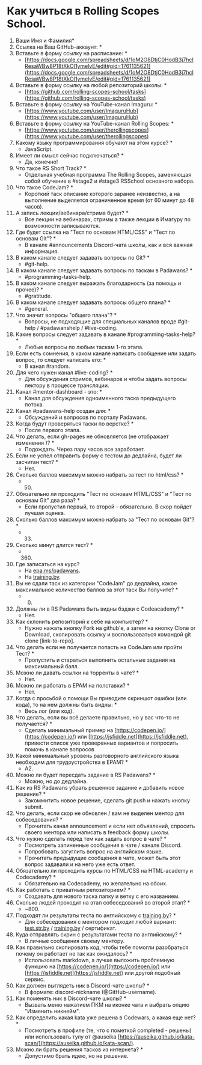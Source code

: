 # Как учиться в Rolling Scopes School.

1. Ваши Имя и Фамилия*
1. Ссылка на Ваш GitHub-аккаунт: *
1. Вставьте в форму ссылку на расписание: *
    + [https://docs.google.com/spreadsheets/d/1oM2O8DtjC0HodB3j7hcIResaWBw8P18tXkOl1ymelvE/edit#gid=1761135621](https://docs.google.com/spreadsheets/d/1oM2O8DtjC0HodB3j7hcIResaWBw8P18tXkOl1ymelvE/edit#gid=1761135621)
1. Вставьте в форму ссылку на любой репозиторий школы: *
    + [https://github.com/rolling-scopes-school/tasks](https://github.com/rolling-scopes-school/tasks)
1. Вставьте в форму ссылку на YouTube-канал Imaguru: *
    + [https://www.youtube.com/user/ImaguruHub](https://www.youtube.com/user/ImaguruHub)
1. Вставьте в форму ссылку на YouTube-канал Rolling Scopes: *
    + [https://www.youtube.com/user/therollingscopes](https://www.youtube.com/user/therollingscopes)
1. Какому языку программирования обучают на этом курсе? *
    + JavaScript.
1. Имеет ли смысл сейчас подключаться? *
    + Да, конечно!
1. Что такое RS Short Track? *
    + Отдельная учебная программа The Rolling Scopes, заменяющая собой обучение в #stage2 и #stage3 RSSchool основного набора.
1. Что такое CodeJam? *
    + Короткий таск описание которого заранее неизвестно, а на выполнение выделяется ограниченное время (от 60 минут до 48 часов).
1. А запись лекции/вебинара/стрима будет? *
    + Все лекции на вебинарах, стримы а также лекции в Имагуру по возможности записываются.
1. Где будет ссылка на "Тест по основам HTML/CSS" и "Тест по основам Git"? *
    + В канале #announcements Discord-чата школы, как и вся важная информация.
1. В каком канале следует задавать вопросы по Git? *
    + #git-help.
1. В каком канале следует задавать вопросы по таскам в Padawans? *
    + #programming-tasks-help.
1. В каком канале следует выражать благодарность (за помощь и прочее)? *
    + #gratitude.
1. В каком канале следует задавать вопросы общего плана? *
    + #general.
1. Что значит вопросы "общего плана"? *
    + Вопросы, не подходящие для специальных каналов вроде #git-help / #padawanshelp / #live-coding.
1. Какие вопросы следует задавать в канале #programming-tasks-help? *
    + Любые вопросы по любым таскам 1-го этапа.
1. Если есть сомнения, в каком канале написать сообщение или задать вопрос, то следует написать его: *
    + В канал #random.
1. Для чего нужен канал #live-coding? *
    + Для обсуждения стримов, вебинаров и чтобы задать вопросы лектору в процессе трансляции.
1. Канал #mentor-dashboard - это: *
    + Канал для обсуждения одноименного таска предыдущего потока.
1. Канал #padawans-help создан для: *
    + Обсуждений и вопросов по порталу Padawans.
1. Когда будут проверяться таски по верстке? *
    + После первого этапа.
1. Что делать, если gh-pages не обновляется (не отображает изменения )? *
    + Подождать. Через пару часов все заработает.
1. Если не успел отправить форму с тестом до дедлайна, будет ли засчитан тест? *
    + Нет.
1. Сколько баллов максимум можно набрать за тест по html/css? *
    + 50.
1. Обязательно ли проходить "Тест по основам HTML/CSS" и "Тест по основам Git" два раза? *
    + Если пропустил первый, то второй - обязательно. В скор пойдет лучшая оценка.
1. Сколько баллов максимум можно набрать за "Тест по основам Git"? *
    + 33.
1. Сколько минут длится тест? *
    + 360.
1. Где записаться на курс?
    + На [epa.ms/padawans](epa.ms/padawans).
    + На [training.by](training.by).
1. Вы не сдали таск из категории "CodeJam" до дедлайна, какое максимальное количество баллов за этот таск Вы получите? *
    + 0.
1. Должны ли в RS Padawans быть видны бэджи с Codeacademy? *
    + Нет.
1. Как склонить репозиторий к себе на компьютер? *
    + Нужно нажать кнопку Fork на github'e, а затем на кнопку Clone or Download, скопировать ссылку и воспользоваться командой git clone [link-to-repo].
1. Что делать если не получается попасть на CodeJam или пройти Тест? *
    + Пропустить и стараться выполнить остальные задания на максимальный балл.
1. Можно ли давать ссылки на торренты в чате? *
    + Нет.
1. Можно ли работать в EPAM на полставки? *
    + Нет.
1. Когда с просьбой о помощи Вы приводите скриншот ошибки (или кода), то на нем должны быть видны: *
    + Весь лог (или код).
1. Что делать, если вы всё делаете правильно, но у вас что-то не получается? *
    + Сделать минимальный пример на [https://codepen.io/](https://codepen.io/) или [https://jsfiddle.net](https://jsfiddle.net), привести список уже проверенных вариантов и попросить помочь в канале вопросов
1. Какой минимальный уровень разговорного английского языка необходим для трудоустройства в EPAM? *
    + A2.
1. Можно ли будет пересдать задание в RS Padawans? *
    + Можно, но до дедлайна.
1. Как из RS Padawans убрать решенное задание и добавить новое решение? *
    + Закоммитить новое решение, сделать git push и нажать кнопку submit.
1. Что делать, если скор не обновлен / вам не выделен ментор для собеседования? *
    + Прочитать канал announcement и если нет объявлений, спросить своего ментора или написать в feedback форму школы.
1. Что нужно сделать перед тем как задать вопрос в чате? *
    + Посмотреть запиненные сообщения в чате / канале Discord.
    + Попробовать загуглить вопрос на английском языке.
    + Прочитать предыдущие сообщения в чате, может быть этот вопрос задавали и на него уже есть ответ.
1. Обязательно ли проходить курсы по HTML/CSS на HTML-academy и Codecademy? *
    + Обязательно на Codecademy, но желательно на обоих.
1. Как работать с приватным репозиторием? *
    + Создавать для нового таска папку и ветку с его названием.
1. Сколько людей проходит на этап собеседований во второй этап? *
    + ~800.
1. Подходят ли результаты теста по английскому с [training.by](training.by)? *
    + Для собеседования с ментором подходит любой вариант: [test.str.by](test.str.by) / [training.by](training.by) / сертификат.
1. Куда отправлять скрин с результатами теста по английскому? *
    + В личные сообщения своему ментору.
1. Как правильно скопировать код, чтобы тебе помогли разобраться почему он работает не так как ожидалось? *
    + Использовать markdown, а лучше выложить проблемную функцию на [https://codepen.io/](https://codepen.io/) или [https://jsfiddle.net](https://jsfiddle.net) или другой подобный сервис.
1. Как должен выглядеть ник в Discord-чате школы? *
    + В формате: discord-nickname (@GitHub-username).
1. Как поменять ник в Discord-чате школы? *
    + Вызвать меню нажатием ПКМ на иконке чата и выбрать опцию "Изменить никнейм".
1. Как определить какая kata уже решена в Codewars, а какая еще нет? *
    + Посмотреть в профиле (те, что с пометкой completed - решены) или использовать тулу от @auseika [https://auseika.github.io/kata-scan/](https://auseika.github.io/kata-scan/).
1. Можно ли брать решения тасков из интернета? *
    + Допустимо брать идею, но не решение.